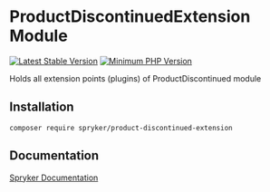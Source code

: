 # ProductDiscontinuedExtension Module
[![Latest Stable Version](https://poser.pugx.org/spryker/product-discontinued-extension/v/stable.svg)](https://packagist.org/packages/spryker/product-discontinued-extension)
[![Minimum PHP Version](https://img.shields.io/badge/php-%3E%3D%208.3-8892BF.svg)](https://php.net/)

Holds all extension points (plugins) of ProductDiscontinued module

## Installation

```
composer require spryker/product-discontinued-extension
```

## Documentation

[Spryker Documentation](https://docs.spryker.com)
